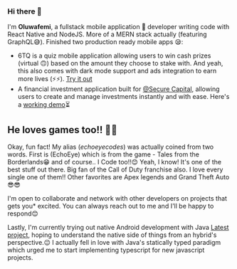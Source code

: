### Hi there 👋

I'm **Oluwafemi**, a fullstack mobile application 📱 developer writing code with React Native and NodeJS. More of a MERN stack actually (featuring GraphQL😅). Finished two production ready mobile apps 😪:
- 6TQ is a quiz mobile application allowing users to win cash prizes (virtual 🙃) based on the amount they choose to stake with. And yeah, this also comes with dark mode support and ads integration to earn more lives (⚡⚡). [Try it out](https://drive.google.com/file/d/1t-iUzfOWONnHo4EGGquaF8VC72O8o303/view?usp=sharing)
- A financial investment application built for [@Secure Capital](https://www.securecapitallimited.com), allowing users to create and manage investments instantly and with ease. Here's a [working demo](https://drive.google.com/file/d/1Sk15juw9Zffwy0aDlSByeioP-ZwEwF4s/view?usp=drivesdk)⏳

## He loves games too!! 😬😬
Okay,  fun fact! My alias (*echoeyecodes*) was actually coined from two words. First is (EchoEye) which is from the game - Tales from the Borderlands😁 and of course.. I Code too!!😊 Yeah, I know! It's one of the best stuff out there. Big fan of the Call of Duty franchise also. I love every single one of them!! Other favorites are Apex legends and Grand Theft Auto😎😎

I'm open to collaborate and network with other developers on projects that gets you* excited. You can always reach out to me and I'll be happy to respond😊

Lastly, I'm currently trying out native Android development with Java [Latest project](https://github.com/echoeyecodes/Sinnerman), hoping to understand the native side of things from an hybrid's perspective.😉 I actually fell in love with Java's statically typed paradigm which urged me to start implementing typescript for new javascript projects.
